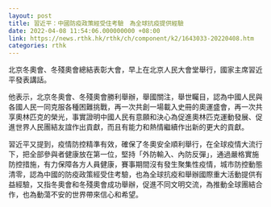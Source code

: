 ```yaml
---
layout: post
title: 習近平：中國防疫政策經受住考驗　為全球抗疫提供經驗
date: 2022-04-08 11:54:06.000000000 +08:00
link: https://news.rthk.hk/rthk/ch/component/k2/1643033-20220408.htm
categories: rthk
---
```


北京冬奧會、冬殘奧會總結表彰大會，早上在北京人民大會堂舉行，國家主席習近平發表講話。

他表示，北京冬奧會、冬殘奧會勝利舉辦，舉國關注，舉世矚目，認為中國人民與各國人民一同克服各種困難挑戰，再一次共創一場載入史冊的奧運盛會，再一次共享奧林匹克的榮光，事實證明中國人民有意願和決心為促進奧林匹克運動發展、促進世界人民團結友誼作出貢獻，而且有能力和熱情繼續作出新的更大的貢獻。

習近平又提到，疫情防控精準有效，確保了冬奧安全順利舉行，在全球疫情大流行下，把全部參與者健康放在第一位，堅持「外防輸入、內防反彈」，通過嚴格實施防控措施，有力保障各方人員健康，賽事期間沒有發生聚集性疫情，城市防控動態清零，認為中國的防疫政策經受住考驗，也為全球抗疫和舉辦國際重大活動提供有益經驗，又指冬奧會和冬殘奧會成功舉辦，促進不同文明交流，為推動全球團結合作，也為動蕩不安的世界帶來信心和希望。
